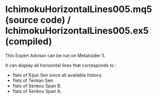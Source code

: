 # IchimokuHorizontalLines005.mq5 (source code) / IchimokuHorizontalLines005.ex5 (compiled)

This Expert Advisor can be run on Metatrader 5.

It can display all horizontal lines that corresponds to :

- flats of Kijun Sen since all available history.
- flats of Tenkan Sen.
- flats of Senkou Span B.
- flats of Senkou Span A.




